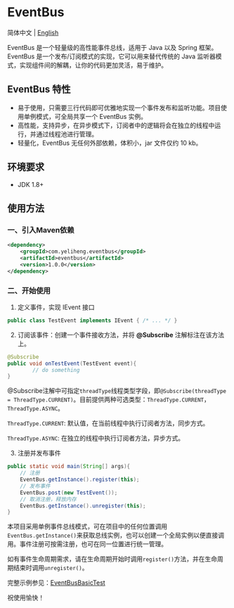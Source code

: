# EventBus
简体中文 | [English](./README.md)

EventBus 是一个轻量级的高性能事件总线，适用于 Java 以及 Spring 框架。EventBus 是一个发布/订阅模式的实现，它可以用来替代传统的 Java 监听器模式，实现组件间的解耦，让你的代码更加灵活，易于维护。
## EventBus 特性
- 易于使用，只需要三行代码即可优雅地实现一个事件发布和监听功能。项目使用单例模式，可全局共享一个 EventBus 实例。
- 高性能，支持异步，在异步模式下，订阅者中的逻辑将会在独立的线程中运行，并通过线程池进行管理。
- 轻量化，EventBus 无任何外部依赖，体积小，jar 文件仅约 10 kb。
## 环境要求
- JDK 1.8+
## 使用方法
### 一、引入Maven依赖
```xml
<dependency>
    <groupId>com.yeliheng.eventbus</groupId>
    <artifactId>eventbus</artifactId>
    <version>1.0.0</version>
</dependency>
```
### 二、开始使用

1. 定义事件，实现 IEvent 接口
```java
public class TestEvent implements IEvent { /* ... */ }
```
2. 订阅该事件：创建一个事件接收方法，并将 **@Subscribe** 注解标注在该方法上。

```java
@Subscribe
public void onTestEvent(TestEvent event){
        // do something
}
```
@Subscribe注解中可指定`threadType`线程类型字段，即`@Subscribe(threadType = ThreadType.CURRENT)`。目前提供两种可选类型：`ThreadType.CURRENT`，`ThreadType.ASYNC`。

`ThreadType.CURRENT`: 默认值，在当前线程中执行订阅者方法，同步方式。

`ThreadType.ASYNC`: 在独立的线程中执行订阅者方法，异步方式。

3. 注册并发布事件

```java
public static void main(String[] args){
    // 注册
    EventBus.getInstance().register(this);
    // 发布事件
    EventBus.post(new TestEvent());
    // 取消注册，释放内存
    EventBus.getInstance().unregister(this);    
}
```

本项目采用单例事件总线模式，可在项目中的任何位置调用`EventBus.getInstance()`来获取总线实例，也可以创建一个全局实例以便直接调用。事件注册可按需注册，也可在同一位置进行统一管理。

如有事件生命周期需求，请在生命周期开始时调用`register()`方法，并在生命周期结束时调用`unregister()`。

完整示例参见：[EventBusBasicTest](./src/test/java/com/yeliheng/eventbus/EventBusBasicTest.java)

祝使用愉快！

